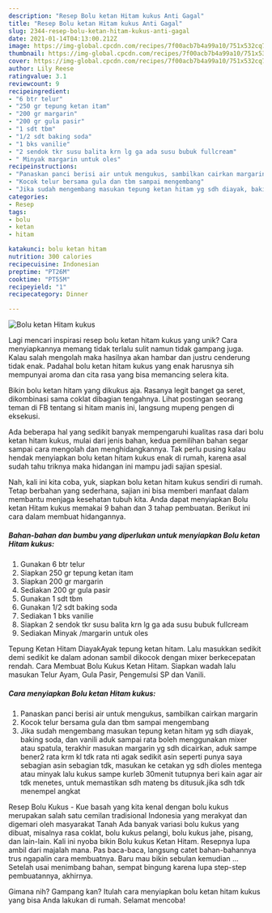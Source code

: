 ```yaml
---
description: "Resep Bolu ketan Hitam kukus Anti Gagal"
title: "Resep Bolu ketan Hitam kukus Anti Gagal"
slug: 2344-resep-bolu-ketan-hitam-kukus-anti-gagal
date: 2021-01-14T04:13:00.212Z
image: https://img-global.cpcdn.com/recipes/7f00acb7b4a99a10/751x532cq70/bolu-ketan-hitam-kukus-foto-resep-utama.jpg
thumbnail: https://img-global.cpcdn.com/recipes/7f00acb7b4a99a10/751x532cq70/bolu-ketan-hitam-kukus-foto-resep-utama.jpg
cover: https://img-global.cpcdn.com/recipes/7f00acb7b4a99a10/751x532cq70/bolu-ketan-hitam-kukus-foto-resep-utama.jpg
author: Lily Reese
ratingvalue: 3.1
reviewcount: 9
recipeingredient:
- "6 btr telur"
- "250 gr tepung ketan itam"
- "200 gr margarin"
- "200 gr gula pasir"
- "1 sdt tbm"
- "1/2 sdt baking soda"
- "1 bks vanilie"
- "2 sendok tkr susu balita krn lg ga ada susu bubuk fullcream"
- " Minyak margarin untuk oles"
recipeinstructions:
- "Panaskan panci berisi air untuk mengukus, sambilkan cairkan margarin"
- "Kocok telur bersama gula dan tbm sampai mengembang"
- "Jika sudah mengembang masukan tepung ketan hitam yg sdh diayak, baking soda, dan vanili aduk sampai rata boleh menggunakan mixer atau spatula, terakhir masukan margarin yg sdh dicairkan, aduk sampe bener2 rata krm kl tdk rata nti agak sedikit asin seperti punya saya sebagian asin sebagian tdk, masukan ke cetakan yg sdh dioles mentega atau minyak lalu kukus sampe kurleb 30menit tutupnya beri kain agar air tdk menetes, untuk memastikan sdh mateng bs ditusuk.jika sdh tdk menempel angkat"
categories:
- Resep
tags:
- bolu
- ketan
- hitam

katakunci: bolu ketan hitam 
nutrition: 300 calories
recipecuisine: Indonesian
preptime: "PT26M"
cooktime: "PT55M"
recipeyield: "1"
recipecategory: Dinner

---
```



![Bolu ketan Hitam kukus](https://img-global.cpcdn.com/recipes/7f00acb7b4a99a10/751x532cq70/bolu-ketan-hitam-kukus-foto-resep-utama.jpg)

Lagi mencari inspirasi resep bolu ketan hitam kukus yang unik? Cara menyiapkannya memang tidak terlalu sulit namun tidak gampang juga. Kalau salah mengolah maka hasilnya akan hambar dan justru cenderung tidak enak. Padahal bolu ketan hitam kukus yang enak harusnya sih mempunyai aroma dan cita rasa yang bisa memancing selera kita.

Bikin bolu ketan hitam yang dikukus aja. Rasanya legit banget ga seret, dikombinasi sama coklat dibagian tengahnya. Lihat postingan seorang teman di FB tentang si hitam manis ini, langsung mupeng pengen di eksekusi.

Ada beberapa hal yang sedikit banyak mempengaruhi kualitas rasa dari bolu ketan hitam kukus, mulai dari jenis bahan, kedua pemilihan bahan segar sampai cara mengolah dan menghidangkannya. Tak perlu pusing kalau hendak menyiapkan bolu ketan hitam kukus enak di rumah, karena asal sudah tahu triknya maka hidangan ini mampu jadi sajian spesial.


Nah, kali ini kita coba, yuk, siapkan bolu ketan hitam kukus sendiri di rumah. Tetap berbahan yang sederhana, sajian ini bisa memberi manfaat dalam membantu menjaga kesehatan tubuh kita. Anda dapat menyiapkan Bolu ketan Hitam kukus memakai 9 bahan dan 3 tahap pembuatan. Berikut ini cara dalam membuat hidangannya.

<!--inarticleads1-->

##### Bahan-bahan dan bumbu yang diperlukan untuk menyiapkan Bolu ketan Hitam kukus:

1. Gunakan 6 btr telur
1. Siapkan 250 gr tepung ketan itam
1. Siapkan 200 gr margarin
1. Sediakan 200 gr gula pasir
1. Gunakan 1 sdt tbm
1. Gunakan 1/2 sdt baking soda
1. Sediakan 1 bks vanilie
1. Siapkan 2 sendok tkr susu balita krn lg ga ada susu bubuk fullcream
1. Sediakan  Minyak /margarin untuk oles


Tepung Ketan Hitam DiayakAyak tepung ketan hitam. Lalu masukkan sedikit demi sedikit ke dalam adonan sambil dikocok dengan mixer berkecepatan rendah. Cara Membuat Bolu Kukus Ketan Hitam. Siapkan wadah lalu masukan Telur Ayam, Gula Pasir, Pengemulsi SP dan Vanili. 

<!--inarticleads2-->

##### Cara menyiapkan Bolu ketan Hitam kukus:

1. Panaskan panci berisi air untuk mengukus, sambilkan cairkan margarin
1. Kocok telur bersama gula dan tbm sampai mengembang
1. Jika sudah mengembang masukan tepung ketan hitam yg sdh diayak, baking soda, dan vanili aduk sampai rata boleh menggunakan mixer atau spatula, terakhir masukan margarin yg sdh dicairkan, aduk sampe bener2 rata krm kl tdk rata nti agak sedikit asin seperti punya saya sebagian asin sebagian tdk, masukan ke cetakan yg sdh dioles mentega atau minyak lalu kukus sampe kurleb 30menit tutupnya beri kain agar air tdk menetes, untuk memastikan sdh mateng bs ditusuk.jika sdh tdk menempel angkat


Resep Bolu Kukus - Kue basah yang kita kenal dengan bolu kukus merupakan salah satu cemilan tradisional Indonesia yang merakyat dan digemari oleh masyarakat Tanah Ada banyak variasi bolu kukus yang dibuat, misalnya rasa coklat, bolu kukus pelangi, bolu kukus jahe, pisang, dan lain-lain. Kali ini nyoba bikin Bolu kukus Ketan Hitam. Resepnya lupa ambil dari majalah mana. Pas baca-baca, langsung catet bahan-bahannya trus ngapalin cara membuatnya. Baru mau bikin sebulan kemudian … Setelah usai menimbang bahan, sempat bingung karena lupa step-step pembuatannya, akhirnya. 

Gimana nih? Gampang kan? Itulah cara menyiapkan bolu ketan hitam kukus yang bisa Anda lakukan di rumah. Selamat mencoba!
